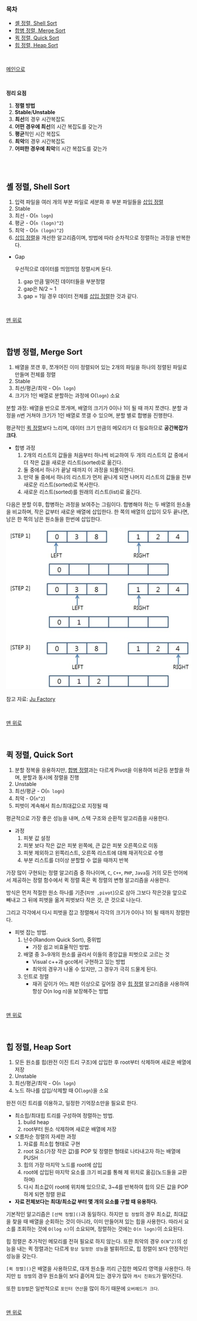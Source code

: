 ### 목차

- [셸 정렬, Shell Sort](#셸-정렬-Shell-Sort)
- [합병 정렬, Merge Sort](#합병-정렬-Merge-Sort)
- [퀵 정렬, Quick Sort](#퀵-정렬-Quick-Sort)
- [힙 정렬, Heap Sort](#힙-정렬-Heap-Sort)

<br>

<a href="https://github.com/jarvis08/Reminders">메인으로</a>

<br>

**정리 요점**

1. **정렬 방법**
2. **Stable**/**Unstable**
3. **최선**의 경우 시간복잡도
4. **어떤 경우에 최선**의 시간 복잡도를 갖는가
5. **평균**적인 시간 복잡도
6. **최악**의 경우 시간복잡도
7. **어떠한 경우에 최악**의 시간 복잡도를 갖는가

<br>

<br>

## **셸 정렬, Shell Sort**

1. 입력 파일을 여러 개의 부분 파일로 세분화 후 부분 파일들을 [삽입 정렬](https://www.notion.so/jarvis08/Overall-of-Sorting-Algorithms-f0c43eb0f1134b7eaf9196ebccb6059f#5ef527abfd804cb68125d3419d62c320)
2. Stable
3. 최선 - O(`n logn`)
4. 평균 - O(`n (logn)^2`)
5. 최악 - O(`n (logn)^2`)
6. [삽입 정렬](https://www.notion.so/jarvis08/Overall-of-Sorting-Algorithms-f0c43eb0f1134b7eaf9196ebccb6059f#5ef527abfd804cb68125d3419d62c320)을 개선한 알고리즘이며, 방법에 따라 순차적으로 정렬하는 과정을 반복한다.

- Gap

  우선적으로 데이터를 띄엄띄엄 정렬시켜 둔다.

  1. gap 만큼 떨어진 데이터들을 부분정렬
  2. gap은 N/2 ~ 1
  3. gap = 1일 경우 데이터 전체를 [삽입 정렬](https://www.notion.so/jarvis08/Overall-of-Sorting-Algorithms-f0c43eb0f1134b7eaf9196ebccb6059f#5ef527abfd804cb68125d3419d62c320)한 것과 같다.

<br>

<a href="#목차" style="text-align: right;">맨 위로</a>

<br>

## 합병 정렬, Merge Sort

1. 배열을 쪼갠 후, 쪼개어진 이미 정렬되어 있는 2개의 파일을 하나의 정렬된 파일로 만들며 전체를 정렬
2. Stable
3. 최선/평균/최악 - O(`n logn`)
4. 크기가 1인 배열로 분할하는 과정에 O(`logn`) 소요

분할 과정: 배열을 반으로 쪼개며, 배열의 크기가 0이나 1이 될 때 까지 쪼갠다. 분할 과정을 n번 거쳐야 크기가 1인 배열로 쪼갤 수 있으며, 분할 별로 합병을 진행한다.

평균적인 [퀵 정렬](https://www.notion.so/jarvis08/Overall-of-Sorting-Algorithms-f0c43eb0f1134b7eaf9196ebccb6059f#b092ea76459e4ec1abdbb063a37dc159)보다 느리며, 데이터 크기 만큼의 메모리가 더 필요하므로 **공간복잡가 크다**.

- 합병 과정
  1. 2개의 리스트의 값들을 처음부터 하나씩 비교하여 두 개의 리스트의 값 중에서 더 작은 값을 새로운 리스트(sorted)로 옮긴다.
  2. 둘 중에서 하나가 끝날 때까지 이 과정을 되풀이한다.
  3. 만약 둘 중에서 하나의 리스트가 먼저 끝나게 되면 나머지 리스트의 값들을 전부 새로운 리스트(sorted)로 복사한다.
  4. 새로운 리스트(sorted)를 원래의 리스트(list)로 옮긴다.

다음은 분할 이후, 합병하는 과정을 보여주는 그림이다. 합병해야 하는 두 배열의 원소들을 비교하며, 작은 값부터 새로운 배열에 삽입한다. 한 쪽의 배열의 삽입이 모두 끝나면, 남은 한 쪽의 남은 원소들을 한번에 삽입한다.

![MergeSort](../assets/MergeSort.png)

참고 자료: [Ju Factory](https://yujuwon.tistory.com/entry/병합정렬Merge-Sort)

<br>

<a href="#목차" style="text-align: right;">맨 위로</a>

<br>

## 퀵 정렬, Quick Sort

1. 분할 정복을 응용하지만, [합병 정렬](https://www.notion.so/jarvis08/Overall-of-Sorting-Algorithms-f0c43eb0f1134b7eaf9196ebccb6059f#2baf81ef347743adb3f47b41b6b6fbee)과는 다르게 Pivot을 이용하여 비균등 분할을 하며, 분할과 동시에 정렬을 진행
2. Unstable
3. 최선/평균 - O(`n logn`)
4. 최악 - O(`n^2`)
5. 피벗이 계속해서 최소/최대값으로 지정될 때

평균적으로 가장 좋은 성능을 내며, 스택 구조와 순환적 알고리즘을 사용한다.

- 과정 
  1. 피봇 값 설정
  2. 피봇 보다 작은 값은 피봇 왼쪽에, 큰 값은 피봇 오른쪽으로 이동
  3. 피봇 제외하고 왼쪽리스트, 오른쪽 리스트에 대해 재귀적으로 수행
  4. 부분 리스트를 더이상 분할할 수 없을 때까지 반복

가장 많이 구현되는 정렬 알고리즘 중 하나이며, `C`, `C++`, `PHP`, `Java`등 거의 모든 언어에서 제공하는 정렬 함수에서 퀵 정렬 혹은 퀵 정렬의 변형 알고리즘을 사용한다.

방식은 먼저 적절한 원소 하나를 기준(`피벗 ,pivot`)으로 삼아 그보다 작은것을 앞으로 빼내고 그 뒤에 피벗을 옮겨 피벗보다 작은 것, 큰 것으로 나눈다.

그리고 각각에서 다시 피벗을 잡고 정렬해서 각각의 크기가 0이나 1이 될 때까지 정렬한다.

- 피벗 잡는 방법.
  1. 난수(Random Quick Sort), 중위법 
     - 가장 쉽고 비효율적인 방법.
  2. 배열 중 3~9개의 원소를 골라서 이들의 중앙값을 피벗으로 고르는 것
     - Visual c++과 gcc에서 구현하고 있는 방법
     - 최악의 경우가 나올 수 있지만, 그 경우가 극히 드물게 된다.
  3. 인트로 정렬 
     - 재귀 깊이가 어느 제한 이상으로 깊어질 경우 [힙 정렬](https://www.notion.so/jarvis08/Overall-of-Sorting-Algorithms-f0c43eb0f1134b7eaf9196ebccb6059f#90ad70185a554e6c94bb67782286aad2) 알고리즘을 사용하여 항상 O(n log n)을 보장해주는 방법

<br>

<a href="#목차" style="text-align: right;">맨 위로</a>

<br>

## 힙 정렬, Heap Sort

1. 모든 원소를 힙(완전 이진 트리 구조)에 삽입한 후 root부터 삭제하며 새로운 배열에 저장
2. Unstable
3. 최선/평균/최악 - O(`n logn`)
4. 노드 하나를 삽입/삭제할 때 O(`logn`)을 소요

완전 이진 트리를 이용하고, 일정한 기억장소만을 필요로 한다.

- 최소힙/최대힙 트리를 구성하여 정렬하는 방법. 
  1. build heap
  2. root부터 원소 삭제하며 새로운 배열에 저장
- 오름차순 정렬의 자세한 과정 
  1. 자료를 최소힙 형태로 구현
  2. root 요소(가장 작은 값)를 POP 및 정렬한 형태로 나타내고자 하는 배열에 PUSH
  3. 힙의 가장 마지막 노드를 root에 삽입
  4. root에 삽입된 마지막 요소를 크기 비교를 통해 제 위치로 옮김(노드들을 교환하며)
  5. 다시 최소값이 root에 위치해 있으므로, 3~4를 반복하여 힙의 모든 값을 POP하게 되면 정렬 완료
- **자료 전체보다는 최대/최소값 부터 몇 개의 요소를 구할 때 유용하다.**

기본적인 알고리즘은 `[선택 정렬]()`과 동일하다. 하지만 `힙 정렬`의 경우 최소값, 최대값을 찾을 때 배열을 순회하는 것이 아니라, 이미 만들어져 있는 힙을 사용한다. 따라서 요소를 조회하는 것에 `O(log n)`이 소요되며, 정렬하는 것에는 `O(n logn)`이 소요된다.

힙 정렬은 추가적인 메모리를 전혀 필요로 하지 않는다. 또한 최악의 경우 `O(N^2)`의 성능을 내는 퀵 정렬과는 다르게 `항상 일정한 성능`을 발휘하므로, 힙 정렬이 보다 안정적인 성능을 갖는다.

`[퀵 정렬]()`은 배열을 사용하므로, 대개 원소들 끼리 근접한 메모리 영역을 사용한다. 하지만 `힙 정렬`의 경우 원소들이 보다 흩어져 있는 경우가 많아 `캐시 친화도`가 떨어진다.

또한 `힙정렬`은 일반적으로 `포인터 연산`을 많이 하기 때문에 `오버헤드가 크다`.

<br>

<a href="#목차" style="text-align: right;">맨 위로</a>